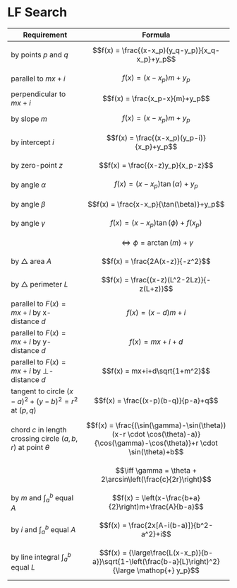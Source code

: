 # LF Search

| Requirement | Formula |
|--|--|
| by points $p$ and $q$ | $$f(x) = \frac{(x-x_p)(y_q-y_p)}{x_q-x_p}+y_p$$ |
| parallel to $mx+i$ | $$f(x) = (x-x_p)m+y_p$$ |
| perpendicular to $mx+i$ | $$f(x) = \frac{x_p-x}{m}+y_p$$ |
| by slope $m$ | $$f(x) = (x-x_p)m+y_p$$ |
| by intercept $i$ | $$f(x) = \frac{(x-x_p)(y_p-i)}{x_p}+y_p$$ |
| by zero-point $z$ | $$f(x) = \frac{(x-z)y_p}{x_p-z}$$ |
| by angle $\alpha$ | $$f(x) = (x-x_p)\tan(\alpha)+y_p$$ |
| by angle $\beta$ | $$f(x) = \frac{x-x_p}{\tan(\beta)}+y_p$$ |
| by angle $\gamma$ | $$f(x) = (x-x_p)\tan(\phi)+f(x_p)$$ |
| | $$\iff \phi = \arctan(m)+\gamma$$ |
| by $\triangle$ area $A$ | $$f(x) = \frac{2A(x-z)}{-z^2}$$ |
| by $\triangle$ perimeter $L$ | $$f(x) = \frac{(x-z)(L^2-2Lz)}{-z(L+z)}$$ |
| parallel to $F(x)=mx+i$ by x-distance $d$ | $$f(x) = (x-d)m+i$$ |
| parallel to $F(x)=mx+i$ by y-distance $d$ | $$f(x) = mx+i+d$$ |
| parallel to $F(x)= mx+i$ by $\perp$-distance $d$ | $$f(x) = mx+i+d\sqrt{1+m^2}$$ |
| tangent to circle $(x-a)^2+(y-b)^2=r^2$ at $(p,q)$ | $$f(x) = \frac{(x-p)(b-q)}{p-a}+q$$ |
| chord $c$ in length crossing circle $(a,b,r)$ at point $\theta$ | $$f(x) = \frac{(\sin(\gamma)-\sin(\theta))(x-r \cdot \cos(\theta)-a)}{\cos(\gamma)-\cos(\theta)}+r \cdot \sin(\theta)+b$$ |
| | $$\iff \gamma = \theta + 2\arcsin\left(\frac{c}{2r}\right)$$ |
| by $m$ and $\displaystyle\int_a^b$ equal $A$ | $$f(x) = \left(x-\frac{b+a}{2}\right)m+\frac{A}{b-a}$$ |
| by $i$ and $\displaystyle\int_a^b$ equal $A$ | $$f(x) = \frac{2x[A-i(b-a)]}{b^2-a^2}+i$$ |
| by line integral $\displaystyle\int_a^b$ equal $L$ | $$f(x) = {\large\frac{L(x-x_p)}{b-a}}\sqrt{1-\left(\frac{b-a}{L}\right)^2}{\large \mathop{+} y_p}$$ |

